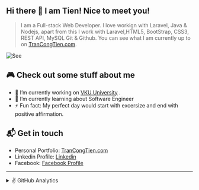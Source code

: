 ## Hi there 👋  I am Tien! Nice to meet you!

> I am a Full-stack Web Developer. I love workign with Laravel, Java & Nodejs, apart from this I work with Laravel,HTML5, BootStrap, CSS3, REST API, MySQL Git & Github. You can see what I am currently up to on [TranCongTien.com](https://trancongtien.com).

![See](https://komarev.com/ghpvc/?username=changkhobanhoa&color=brightgreen&style=flat-square)

 
## 🎮 Check out some stuff about me
- 🔭 I’m currently working on [VKU University](http://vku.udn.vn/) .
- 🌱 I’m currently learning about Software Engineer 
- ⚡ Fun fact: My perfect day would start with excersize and end with positive affirmation.

## 📬 Get in touch
- Personal Portfolio: [TranCongTien.com](https://trancongtien.com)
- Linkedin Profile: [Linkedin](https://www.linkedin.com/in/trancongtien2003)
- Facebook: [Facebook Profile](https://facebook.com/tctien.2k3)

---
<details> 
  <summary> ✌️ GitHub Analytics </summary>
  <h3> Languages and Tools </h3>
  
<table>
  <tr>
      <td align="center" width="96">
      <a href="#html5">
        <img src="https://seeklogo.com/images/H/html5-without-wordmark-color-logo-14D252D878-seeklogo.com.png" width="48" height="48" alt="Html5" />
      </a>
      <br>Html5
    </td>   
    <td align="center" width="96">
      <a href="#css3">
        <img src="https://upload.wikimedia.org/wikipedia/commons/thumb/6/62/CSS3_logo.svg/48px-CSS3_logo.svg.png" width="48" height="48" alt="Css3" />
      </a>
      <br>CSS3
    </td>
     <td align="center" width="96">
      <a href="#bootstrap">
        <img src="https://cdn.worldvectorlogo.com/logos/bootstrap-4.svg" width="48" height="48" alt="Bootstrap" />
      </a>
      <br>Bootstrap
    </td>
     <td align="center" width="96">
      <a href="#js">
        <img src="https://upload.wikimedia.org/wikipedia/commons/thumb/9/99/Unofficial_JavaScript_logo_2.svg/1024px-Unofficial_JavaScript_logo_2.svg.png" width="48" height="48" alt="javascript" />
      </a>
      <br>Javascript
    </td>
     <td align="center" width="96">
      <a href="#java">
        <img src="https://www.vectorlogo.zone/logos/java/java-ar21.svg" width="48" height="48" alt="Java" />
      </a>
      <br>Java
    </td>
     <td align="center" width="96">
      <a href="#nodejs">
        <img src="https://www.vectorlogo.zone/logos/nodejs/nodejs-icon.svg" width="48" height="48" alt="Nuxtjs" />
      </a>
      <br>Node JS
    </td>      
  </tr>

  <tr>
     <td align="center" width="96">
      <a href="#php" >
        <img src="https://www.vectorlogo.zone/logos/php/php-horizontal.svg" width="48" height="48" alt="PHP" />
      </a>
      <br>PHP
    </td>
      <td align="center" width="96">
      <a href="#laravel">
        <img src="https://cdn.worldvectorlogo.com/logos/laravel-2.svg" width="48" height="48" alt="Laravel" />
      </a>
      <br>Laravel
    </td>
      <td align="center" width="96">
      <a href="#laravel">
        <img src="https://www.logo.wine/a/logo/MySQL/MySQL-Logo.wine.svg" width="48" height="48" alt="Laravel" />
      </a>
      <br>MySQL
    </td>
     <td align="center" width="96">
      <a href="#ts">
        <img src="https://upload.wikimedia.org/wikipedia/commons/thumb/4/4c/Typescript_logo_2020.svg/1200px-Typescript_logo_2020.svg.png" width="48" height="48" alt="TypeScript" />
      </a>
      <br>TypeScript
    </td>
     <td align="center" width="96">
        <a href="#livewire">
            <img src="https://i0.wp.com/laravel-livewire.com/img/twitter.png" width="48" height="48"
                alt="livewire" />
        </a>
        <br>Livewire
    </td>
    <td align="center" width="96">
        <a href="#react">
            <img src="https://www.vectorlogo.zone/logos/reactjs/reactjs-icon.svg" width="48"
                height="48" alt="alpinejs" />
        </a>
        <br>React JS
    </td>   
  </tr>
   <tr>
      <td align="center" width="96">
      <a href="#ubuntu" >
        <img src="https://seeklogo.com/images/U/ubuntu-logo-8FDEC6A07B-seeklogo.com.png" width="48" height="48" alt="ubuntu" />
      </a>
      <br>Ubuntu
    </td>
     <td align="center" width="96">
      <a href="#digitalocean">
        <img src="https://upload.wikimedia.org/wikipedia/commons/f/ff/DigitalOcean_logo.svg" width="48" height="48" alt="Digital Ocean" />
      </a>
      <br>Digital Ocean
    </td>
      <td align="center" width="96">
      <a href="#git" >
        <img src="https://upload.wikimedia.org/wikipedia/commons/thumb/3/3f/Git_icon.svg/1200px-Git_icon.svg.png" width="48" height="48" alt="Git" />
      </a>
      <br>Git
    </td>
      <td align="center"  width="96">
      <a href="#vscode">
        <img src="https://upload.wikimedia.org/wikipedia/commons/9/9a/Visual_Studio_Code_1.35_icon.svg" width="48" height="48" alt="Jamstack" />
      </a>
      <br>VS Code
    </td>
      <td align="center" width="96">
      <a href="#postman" >
        <img src="https://www.vectorlogo.zone/logos/getpostman/getpostman-icon.svg" width="48" height="48" alt="Git" />
      </a>
      <br>Postman
    </td>
      <td align="center" width="96">
      <a href="#spring" >
        <img src="https://www.vectorlogo.zone/logos/springio/springio-icon.svg" width="48" height="48" alt="Git" />
      </a>
      <br>Spring Boot
    </td>
  </tr>
</table>
  <br />
  
  <img src="https://github-readme-stats.vercel.app/api?username=changkhobanhoa&show_icons=true&locale=en&theme=vue-dark&include_all_commits=true" alt="devzakir" alt="Github Stats" title="Github Stats" />
  <img src="https://github-readme-stats.vercel.app/api/top-langs/?username=changkhobanhoa&langs_count=10&layout=compact&theme=vue-dark" alt="Most used languages" title="Most used languages" /> 
  <br/>
  <b>Note:</b> This chart is only a metric of which languages my public code on GitHub consists of and does not reflect my experience or skill level.
  
 </details>
